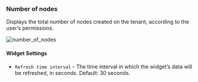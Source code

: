 ### Number of nodes
Displays the total number of nodes created on the tenant, according to the user’s permissions.

![number_of_nodes](https://docs.cloudify.co/5.0.5/images/ui/widgets/num_of_nodes.png)

#### Widget Settings 
* `Refresh time interval` - The time interval in which the widget’s data will be refreshed, in seconds. Default: 30 seconds.
